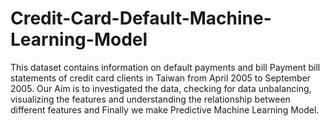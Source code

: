 # Credit-Card-Default-Machine-Learning-Model
This dataset contains information on default payments and bill Payment bill statements of credit card clients in Taiwan from April 2005 to September 2005. Our Aim is to investigated the data, checking for data unbalancing, visualizing the features and understanding the relationship between different features and Finally we make Predictive Machine Learning Model.
